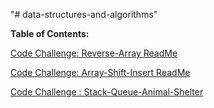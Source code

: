 "# data-structures-and-algorithms"

**Table of Contents:**

[Code Challenge: Reverse-Array ReadMe](https://github.com/cesaring/data-structures-and-algorithms/blob/reverse-array/README.md)

[Code Challenge: Array-Shift-Insert ReadMe](https://github.com/cesaring/data-structures-and-algorithms/blob/array-insert-shift/readme.md)

[Code Challenge : Stack-Queue-Animal-Shelter](https://github.com/cesaring/data-structures-and-algorithms/tree/stack-queue-animal-shelter/README.md)

